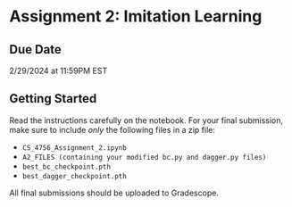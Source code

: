 # Assignment 2: Imitation Learning

## Due Date
2/29/2024 at 11:59PM EST

## Getting Started
Read the instructions carefully on the notebook. For your final submission, make sure to include *only* the following files in a zip file:
- `CS_4756_Assignment_2.ipynb`
- `A2_FILES (containing your modified bc.py and dagger.py files)`
- `best_bc_checkpoint.pth` 
- `best_dagger_checkpoint.pth`

All final submissions should be uploaded to Gradescope.